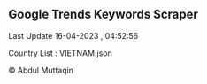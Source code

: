 

## Google Trends Keywords Scraper 
 
Last Update 16-04-2023 , 04:52:56

Country List :
VIETNAM.json



© Abdul Muttaqin 
